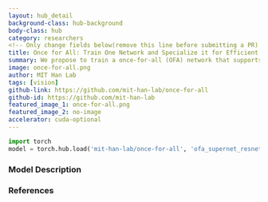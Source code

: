 ```yaml
---
layout: hub_detail
background-class: hub-background
body-class: hub
category: researchers
<!-- Only change fields below(remove this line before submitting a PR). Take inspiration e.g. from pytorch_vision_fcn_resnet101.md -->
title: Once for All: Train One Network and Specialize it for Efficient Deployment
summary: We propose to train a once-for-all (OFA) network that supports diverse architectural settings by decoupling training and search, thus achieving efficient inference across many devices and resource constraints, especially on edge devices.
image: once-for-all.png
author: MIT Han Lab
tags: [vision]
github-link: https://github.com/mit-han-lab/once-for-all
github-id: https://github.com/mit-han-lab
featured_image_1: once-for-all.png
featured_image_2: no-image
accelerator: cuda-optional
---
```



<!-- REQUIRED: provide a working script to demonstrate it works with torch.hub, example below -->
```python
import torch
model = torch.hub.load('mit-han-lab/once-for-all', 'ofa_supernet_resnet50', pretrained=True).eval()
```

<!-- Walkthrough a small example of using your model. Ideally, less than 25 lines of code -->

<!-- REQUIRED: detailed model description below, in markdown format, feel free to add new sections as necessary -->
### Model Description


<!-- OPTIONAL: put link to reference papers -->
### References
